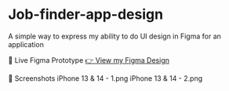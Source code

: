 # Job-finder-app-design
A simple way to express my ability to do UI design in Figma for an application

🔗 Live Figma Prototype
[👉 View my Figma Design](https://www.figma.com/design/SyJxZNIMtMDrRPpVn4Ho4F/Job-Finder-App?node-id=1-4&t=ffXwoAe0T7Ky4hPZ-1)

📸 Screenshots
iPhone 13 & 14 - 1.png
iPhone 13 & 14 - 2.png


